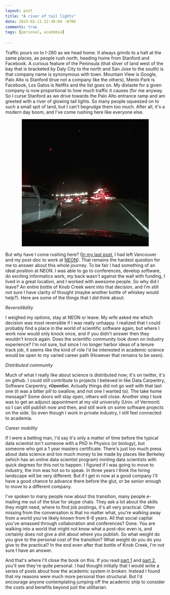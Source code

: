 ```yaml
---
layout: post
title: "A river of tail lights"
date: 2015-02-11 22:30:04 -0700
comments: true
tags: [personal, academia]

---
```


Traffic pours on to I-280 as we head home. It always grinds to a halt at the same places, as people rush north, heading home from Stanford and Facebook. A curious feature of the Peninsula (that sliver of land west of the bay that is bracketed by Daly City to the north and San Jose to the south) is that company name is synonymous with town. Mountain View is Google, Palo Alto is Stanford (true not a company like the others), Menlo Park is Facebook, Los Gatos is Netflix and the list goes on. My distaste for a given company is now proportional to how much traffic it causes (for me anyway. So I curse Stanford as we drive towards the Palo Alto entrance ramp and am greeted with a river of glowing tail lights. So many people squeezed on to such a small spit of land, but I can't begrudge them too much.  After all, it's a modern day boom, and I've come rushing here like everyone else.

<center><img src = "/assets/img/taillights.jpg"></center>

But why have I come rushing here? ([In my last post](http://emhart.info/blog/2014/10/05/to-industry-pt2/), I had left Vancouver and my post-doc to work at [NEON](http://www.neoninc.org)). That remains the hardest question for me to answer about this whole journey.  To be fair I had something of an ideal position at NEON.  I was able to go to conferences, develop software, do exciting informatics work, my back wasn't against the wall with funding, I lived in a great location, and I worked with awesome people. So why did I leave? An entire bottle of Knob Creek went into that decision, and I'm still not sure I have clarity of thought (maybe another bottle of whiskey would help?). Here are some of the things that I did think about:

*Reversitibility*

I weighed my options, stay at NEON or leave. My wife asked me which decision was most reversible if I was really unhappy. I realized that I could probably find a place in the world of scientific software again, but where I work now would only knock once, and if you didn't answer then they wouldn't knock again.
Does the scientific community look down on industry experience? I'm not sure, but since I no longer harbor ideas of a tenure track job, it seems like the kind of role I'd be interested in academic science would be open to my varied career path (However that remains to be seen).  

*Distributed community*

Much of what I really like about science is distributed now; it's on twitter, it's on github. I could still contribute to projects I believed in like Data Carpentry, Software Carpentry, <strike>rOpenSci</strike>. Actually things did not go well with that last one (it was a bitter pill to swallow, and not one I wanted to). The take home message? Some doors will stay open, others will close. Another step I took was to get an adjunct appointment at my old university (Univ. of Vermont) so I can still publish now and then, and still work on some software projects on the side. So even though I work in private industry, I still feel connected to academia.

*Career mobility*

If I were a betting man, I'd say it's only a matter of time before the typical data scientist isn't someone with a PhD in Physics (or biology), but someone who got a 1 year masters certificate. There's just too much press about data science and too much money to be made by places like Berkeley (which has an online data scientist program) minting data scientists with quick degrees for this not to happen. I figured if I was going to move to industry, the iron was hot so to speak. In three years I think the hiring landscape will be very different. But if I get in now at a good company I'll have a good chance to advance there before the glut, or be senior enough to move to a different company.  


I've spoken to many people now about this transition, many people e-mailing me out of the blue for skype chats. They ask a lot about the skills they might need, where to find job postings, it's all very practical. Often missing from the conversation is that no matter what, you're walking away from a world you've likely known from 6-8 years. All that social capital you've amassed through collaboration and conferences? Gone. You are walking into a world that might not know what a post-doc even is, and certainly does not give a shit about where you publish. So what weight do you give to the personal cost of the transition? What weight do you do you give to the practical? In the end even after that bottle of Knob Creek, I'm not sure I have an answer.

And that's where I'll close the book on this. If you read [part 1](http://emhart.info/blog/2014/10/05/to-industry-pt1/) and [part 2](http://emhart.info/blog/2014/10/05/to-industry-pt2/), you'll see they're quite personal. I had thought initially that I would write a series of posts about how the academic system in broken. Instead I found that my reasons were much more personal than structural. But I'd encourage anyone contemplating jumping off the academic ship to consider the costs and benefits beyond just the utilitarian.
